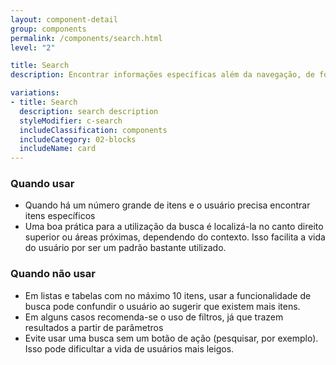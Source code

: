```yaml
---
layout: component-detail
group: components
permalink: /components/search.html
level: "2"

title: Search
description: Encontrar informações específicas além da navegação, de forma mais rápida e prática

variations:
- title: Search
  description: search description
  styleModifier: c-search
  includeClassification: components
  includeCategory: 02-blocks
  includeName: card
---
```


### Quando usar
- Quando há um número grande de itens e o usuário precisa encontrar itens específicos
- Uma boa prática para a utilização da busca é localizá-la no canto direito superior ou áreas próximas, dependendo do contexto. Isso facilita a vida do usuário por ser um padrão bastante utilizado.

### Quando não usar
- Em listas e tabelas com no máximo 10 itens, usar a funcionalidade de busca pode confundir o usuário ao sugerir que existem mais itens.
- Em alguns casos recomenda-se o uso de filtros, já que trazem resultados a partir de parâmetros
- Evite usar uma busca sem um botão de ação (pesquisar, por exemplo). Isso pode dificultar a vida de usuários mais leigos.
